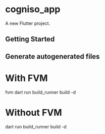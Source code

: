 # cogniso_app

A new Flutter project.

## Getting Started

## Generate autogenerated files
# With FVM
fvm dart run build_runner build -d

# Without FVM
dart run build_runner build -d